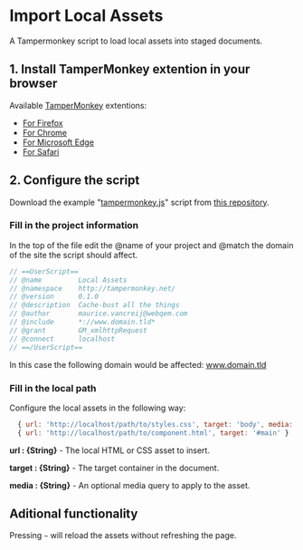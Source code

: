 # Import Local Assets

A Tampermonkey script to load local assets into staged documents.

## 1. Install TamperMonkey extention in your browser

Available [TamperMonkey](https://www.tampermonkey.net/) extentions:
- [For Firefox](https://addons.mozilla.org/en-US/firefox/addon/tampermonkey/)
- [For Chrome](https://chrome.google.com/webstore/detail/tampermonkey/dhdgffkkebhmkfjojejmpbldmpobfkfo?hl=en)
- [For Microsoft Edge](https://www.microsoft.com/en-us/p/tampermonkey/9nblggh5162s?activetab=pivot:overviewtab)
- [For Safari](https://apps.apple.com/us/app/tampermonkey/id1482490089?mt=12)

## 2. Configure the script

Download the example "[tampermonkey.js](https://raw.githubusercontent.com/WoollyMittens/tampermonkey-quick-refresh/master/tampermonkey.js)" script from [this repository](https://github.com/WoollyMittens/tampermonkey-quick-refresh).

### Fill in the project information

In the top of the file edit the @name of your project and @match the domain of the site the script should affect.

```javascript
// ==UserScript==
// @name         Local Assets
// @namespace    http://tampermonkey.net/
// @version      0.1.0
// @description  Cache-bust all the things
// @author       maurice.vancreij@webqem.com
// @include      *://www.domain.tld*
// @grant        GM_xmlhttpRequest
// @connect      localhost
// ==/UserScript==
```

In this case the following domain would be affected: www.domain.tld

### Fill in the local path

Configure the local assets in the following way:

```javascript
  { url: 'http://localhost/path/to/styles.css', target: 'body', media: 'screen and (min-width: 768px)' },
  { url: 'http://localhost/path/to/component.html', target: '#main' }
```

**url : {String}** - The local HTML or CSS asset to insert.

**target : {String}** - The target container in the document.

**media : {String}** - An optional media query to apply to the asset.

## Aditional functionality

Pressing ```~``` will reload the assets without refreshing the page.

